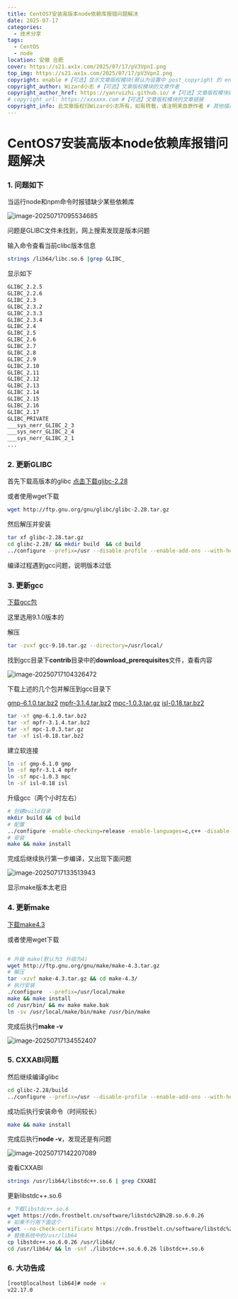```yaml
---
title: CentOS7安装高版本node依赖库报错问题解决
date: 2025-07-17
categories:
  - 技术分享
tags: 
  - CentOS
  - node
location: 安徽 合肥
cover: https://s21.ax1x.com/2025/07/17/pV3VpnI.png
top_img: https://s21.ax1x.com/2025/07/17/pV3VpnI.png
copyright: enable #【可选】显示文章版权模块(默认为设置中 post_copyright 的 enable 配置)
copyright_author: Wizard小志 #【可选】文章版权模块的文章作者
copyright_author_href: https://yanruizhi.github.io/ #【可选】文章版权模块的文章作者的链接
# copyright_url: https://xxxxxx.com #【可选】文章版权模块的文章链接
copyright_info: 此文章版权归Wizard小志所有，如有转载，请注明来自原作者 # 其他描述信息
---
```


# CentOS7安装高版本node依赖库报错问题解决

### 1. 问题如下

当运行node和npm命令时报错缺少某些依赖库

![image-20250717095534685](CentOS7安装高版本node的升级问题.assets/image-20250717095534685.png)

问题是GLIBC文件未找到，网上搜索发现是版本问题

输入命令查看当前clibc版本信息

```bash
strings /lib64/libc.so.6 |grep GLIBC_
```

显示如下

```bash
GLIBC_2.2.5
GLIBC_2.2.6
GLIBC_2.3
GLIBC_2.3.2
GLIBC_2.3.3
GLIBC_2.3.4
GLIBC_2.4
GLIBC_2.5
GLIBC_2.6
GLIBC_2.7
GLIBC_2.8
GLIBC_2.9
GLIBC_2.10
GLIBC_2.11
GLIBC_2.12
GLIBC_2.13
GLIBC_2.14
GLIBC_2.15
GLIBC_2.16
GLIBC_2.17
GLIBC_PRIVATE
___sys_nerr_GLIBC_2_3
___sys_nerr_GLIBC_2_4
___sys_nerr_GLIBC_2_1
...
```

### 2. 更新GLIBC

首先下载高版本的glibc [点击下载glibc-2.28](http://ftp.gnu.org/gnu/glibc/glibc-2.28.tar.gz)

或者使用wget下载

```sh
wget http://ftp.gnu.org/gnu/glibc/glibc-2.28.tar.gz
```

然后解压并安装

```sh
tar xf glibc-2.28.tar.gz 
cd glibc-2.28/ && mkdir build  && cd build
../configure --prefix=/usr --disable-profile --enable-add-ons --with-headers=/usr/include --with-binutils=/usr/bin
```

编译过程遇到gcc问题，说明版本过低

### 3. 更新gcc

[下载gcc包]([https://ftp.gnu.org/gnu/gcc](https://links.jianshu.com/go?to=https%3A%2F%2Fftp.gnu.org%2Fgnu%2Fgcc))

这里选用9.1.0版本的

解压

```sh
tar -zvxf gcc-9.10.tar.gz --directory=/usr/local/
```

找到gcc目录下**contrib**目录中的**download_prerequisites**文件，查看内容

![image-20250717104326472](CentOS7安装高版本node的升级问题.assets/image-20250717104326472.png)

下载上述的几个包并解压到gcc目录下

[gmp-6.1.0.tar.bz2](https://ftp.gnu.org/pub/gnu/gmp/gmp-6.1.0.tar.bz2)
[mpfr-3.1.4.tar.bz2](http://mirror.hust.edu.cn/gnu/mpfr/mpfr-3.1.4.tar.bz2)
[mpc-1.0.3.tar.gz](https://ftp.gnu.org/gnu/mpc/mpc-1.0.3.tar.gz)
[isl-0.18.tar.bz2](http://www.mirrorservice.org/sites/sourceware.org/pub/gcc/infrastructure/isl-0.18.tar.bz2)

```sh
tar -xf gmp-6.1.0.tar.bz2
tar -xf mpfr-3.1.4.tar.bz2
tar -xf mpc-1.0.3.tar.gz
tar -xf isl-0.18.tar.bz2
```

建立软连接

```sh
ln -sf gmp-6.1.0 gmp
ln -sf mpfr-3.1.4 mpfr 
ln -sf mpc-1.0.3 mpc
ln -sf isl-0.18 isl
```

升级gcc（两个小时左右）

```sh
# 创建build目录
mkdir build && cd build
# 配置
../configure -enable-checking=release -enable-languages=c,c++ -disable-multilib
# 安装
make && make install
```

完成后继续执行第一步编译，又出现下面问题

![image-20250717133513943](CentOS7安装高版本node的升级问题.assets/image-20250717133513943.png)

显示make版本太老旧

### 4. 更新make

[下载make4.3](http://ftp.gnu.org/gnu/make/make-4.3.tar.gz)

或者使用wget下载

```sh

# 升级 make(默认为3 升级为4)
wget http://ftp.gnu.org/gnu/make/make-4.3.tar.gz
# 解压
tar -xzvf make-4.3.tar.gz && cd make-4.3/
# 执行安装
./configure  --prefix=/usr/local/make
make && make install
cd /usr/bin/ && mv make make.bak
ln -sv /usr/local/make/bin/make /usr/bin/make
```

完成后执行**make -v**

![image-20250717134552407](CentOS7安装高版本node的升级问题.assets/image-20250717134552407.png)

### 5.  CXXABI问题

然后继续编译glibc

```sh
cd glibc-2.28/build
../configure --prefix=/usr --disable-profile --enable-add-ons --with-headers=/usr/include --with-binutils=/usr/bin
```

成功后执行安装命令（时间较长）

```sh
make && make install
```

完成后执行**node -v**，发现还是有问题

![image-20250717142207089](CentOS7安装高版本node的升级问题.assets/image-20250717142207089.png)

查看CXXABI

```sh
strings /usr/lib64/libstdc++.so.6 | grep CXXABI
```

更新libstdc++.so.6

```sh
# 下载libstdc++.so.6
wget https://cdn.frostbelt.cn/software/libstdc%2B%2B.so.6.0.26
# 如果不行用下面这个
wget --no-check-certificate https://cdn.frostbelt.cn/software/libstdc%2B%2B.so.6.0.26
# 替换系统中的/usr/lib64
cp libstdc++.so.6.0.26 /usr/lib64/
cd /usr/lib64/ && ln -snf ./libstdc++.so.6.0.26 libstdc++.so.6
```

### 6.  大功告成

``` sh
[root@localhost lib64]# node -v
v22.17.0
```





